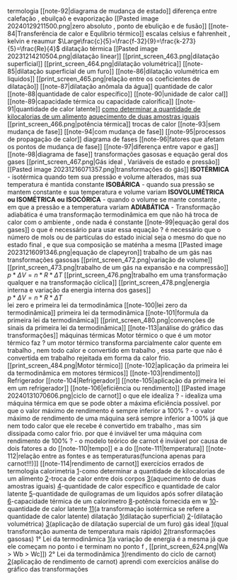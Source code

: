 termologia
	[[note-92|diagrama de mudança de estado]]
	diferença entre calefação , ebuilçaõ e evaporização
	[[Pasted image 20240129211500.png|zero absoluto , ponto de ebulição e de fusão]]
	[[note-84|Transferência de calor e Equlíbrio térmico]]
	escalas celsius e fahrenheit , kelvin e reaumur
		$\Large\frac{c}{5}=\frac{f-32}{9}=\frac{k-273}{5}=\frac{Re}{4}$
	dilatação térmica
		[[Pasted image 20231214210504.png|dilatação linear]]
		[[print_screen_463.png|dilatação superficial]]
		[[print_screen_464.png|dilatação volumétrica]]
		[[note-85|dilatação superficial de um furo]]
	[[note-86|dilatação volumétrica em liquidos]]
		[[print_screen_465.png|relação entre os coeficientes de dilatação]]
	[[note-87|dilatação anômala da água]]
	quantidade de calor
		[[note-88|quantidade de calor específico]]
		[[note-90|unidade de calor cal]]
		[[note-89|capacidade térmica ou capacidade calorífica]]
		[[note-91|quantidade de calor latente]]
	[como determinar a quantidade de kilocalorias de um alimento](https://www.qconcursos.com/questoes-militares/questoes/461db4a7-49)
	[aquecimento de duas amostras iguais](https://www.qconcursos.com/questoes-militares/questoes/d7281eb2-4b)
	[[print_screen_466.png|potência térmica]]
	trocas de calor
		[[note-93|sem mudança de fase]]
		[[note-94|com mudança de fase]]
	[[note-95|processos de propagação de calor]]
	diagrama de fases
		[[note-96|fatores que afetam os pontos de mudança de fase]]
		[[note-97|diferença entre vapor e gas]]
		[[note-98|diagrama de fase]]
	transformações gasosas e equação geral dos gases
		[[print_screen_467.png|Gás ideal , Variáveis de estado e pressão]]
		[[Pasted image 20231216071357.png|transformações do gás]]
			**ISOTÉRMICA** - isotérmica quando tem sua pressão e volume alterados, mas sua temperatura é mantida constante
			**ISOBÁRICA** - quando sua pressão se mantem constante e sua temperatura e volume variam
			**ISOVOLUMÉTRICA ou ISOMÉTRICA ou ISOCÓRICA** - quando o volume se mante constante , em que a pressão e a temperatura variam
			**ADIABÁTICA** - Transformação adiabática é uma transformação termodinâmica em que não há troca de calor com o ambiente , onde nada é constante
		[[note-99|equação geral dos gases]]
			o que é necessário para usar essa equação ?
				é necessário que o número de mols ou de partículas do estado inicial seja o mesmo do que no estado final , e que sua composição se maténha a mesma
		[[Pasted image 20231216091346.png|equação de clapeyron]]
		trabalho de um gás nas transformações gasosas
			[[print_screen_472.png|variação de volume]]
			[[print_screen_473.png|trabalho de um gás na expansão e na compressão]]
				$p*\Delta V=n*R*\Delta T$
			[[print_screen_476.png|trabalho em uma transformação qualquer e na transformação cíclica]]
		[[print_screen_478.png|energia interna e variação da energia interna dos gases]]	
			$p*\Delta V=n*R*\Delta T$	
		lei zero e primeira lei da termodinâmica
			[[note-100|lei zero da termodinâmica]]
			primeira lei da termodinâmica
				[[note-101|formula da primeira lei da termodinâmica]]
					[[print_screen_480.png|convenções de sinais da primeira lei da termodinâmica]]
					[[note-113|análise do gráfico das transformações]]
		máquinas térmicas
			Motor térmico
				o que é um motor térmico faz ?
					um motor térmico transforma parcialmente calor quente em trabalho , nem todo calor e convertido em trabalho , essa parte que não é convertida em trabalho rejeitada em forma da calor frio.
				[[print_screen_484.png|Motor térmico]]
				[[note-102|aplicação da primeira lei da termodinâmica em motores térmicos]]
				[[note-103|rendimento]]
			Refrigerador
				[[note-104|Refrigerador]]
				[[note-105|aplicação da primeira lei em um refrigerador]]
				[[note-106|eficiência ou rendimento]]
			[[Pasted image 20240131070606.png|ciclo de carnot]]
					o que ele idealiza ?
						- idealiza uma máquina térmica em que se pode obter a máxima eficiência possível.
					por que o valor máximo de rendimento é sempre inferior a 100% ?
						- o valor máximo de rendimento de uma máquina será sempre inferior a 100% já que nem todo calor que ele recebe é convertido em trabalho , mas sim dissipada como calor frio.
					por que é inviável ter uma máquina com rendimento de 100% ?
						- o modelo teórico de carnot é inviável por causa de dois fatores a do [[note-110|tempo]] e a do [[note-111|temperatura]]
				[[note-112|relação entre as fontes e as temperaturas(funciona apenas para carnot!!!)]]
				[[note-114|rendimento de carnot]]
	exercícios errados de termologia
		calorimetria
			[1](https://www.qconcursos.com/questoes-militares/questoes/461db4a7-49)-como determinar a quantidade de kilocalorias de um alimento
			[2](https://www.qconcursos.com/questoes-militares/questoes/8d3739d8-f3)-troca de calor entre dois corpos
			[3](https://www.qconcursos.com/questoes-militares/questoes/d7281eb2-4b)(aquecimento de duas amostras iguais)
			[4](https://www.qconcursos.com/questoes-militares/questoes/473d9905-9b)-quantidade de calor específico e quantidade de calor latente
			[5](https://www.qconcursos.com/questoes-militares/questoes/4734810f-9b)-quantidade de quilogramas de um liquidos após sofrer dilatação
			[6](https://www.qconcursos.com/questoes-militares/questoes/9d75f39e-50)-capacidade térmica de um calorímetro
			[8](https://www.qconcursos.com/questoes-militares/questoes/67aa6e8c-86)-potência fornecida em w
			[10](https://www.qconcursos.com/questoes-militares/questoes/216b84f2-4d)-quantidade de calor latente
			[11](https://www.qconcursos.com/questoes-militares/questoes/b0ecd5e7-d0)(a transformação isotérmica se refere a quantidade de calor latente)
		dilatação
			[1](https://www.qconcursos.com/questoes-militares/questoes/b606d2d9-55)(dilatação superficial)
			[2](https://www.qconcursos.com/questoes-militares/questoes/a7709357-6b)-(dilatação volumétrica)
			[3](https://www.qconcursos.com/questoes-militares/questoes/85b1a0bf-53)(aplicação de dilatação supercial de um furo)
		gás ideal
			[1](https://www.qconcursos.com/questoes-militares/questoes/9d816be1-50)(qual transformação aumenta de temperatura mais rápido)
			[2](https://www.qconcursos.com/questoes-militares/questoes/25fce71f-4e)(transformações gasosas)
		1° Lei da termodinâmica
			[1](https://www.qconcursos.com/questoes-militares/questoes/b203e8d8-01)(a variação de energia é a mesma já que ele começam no ponto i e terminam no ponto f  , [[print_screen_624.png|Wa > Wb > Wc]])
		2° Lei da termodinâmica
			[1](https://www.qconcursos.com/questoes-militares/questoes/fe829d84-7e)(rendimento do ciclo de carnot)
			[2](https://www.qconcursos.com/questoes-militares/questoes/5883270b-ad)(aplicação de rendimento de carnot)
		aprendi com exercícios 
				análise do gráfico das transformações
